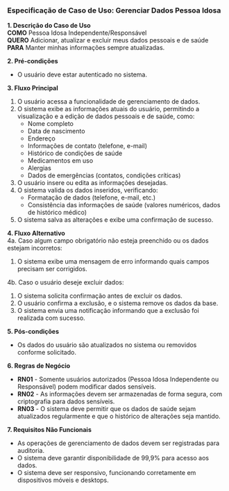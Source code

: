 ### Especificação de Caso de Uso: Gerenciar Dados Pessoa Idosa

**1. Descrição do Caso de Uso**  
**COMO** Pessoa Idosa Independente/Responsável  
**QUERO** Adicionar, atualizar e excluir meus dados pessoais e de saúde  
**PARA** Manter minhas informações sempre atualizadas.

**2. Pré-condições**  
- O usuário deve estar autenticado no sistema.

**3. Fluxo Principal**  
1. O usuário acessa a funcionalidade de gerenciamento de dados.  
2. O sistema exibe as informações atuais do usuário, permitindo a visualização e a edição de dados pessoais e de saúde, como:
   - Nome completo
   - Data de nascimento
   - Endereço
   - Informações de contato (telefone, e-mail)
   - Histórico de condições de saúde
   - Medicamentos em uso
   - Alergias
   - Dados de emergências (contatos, condições críticas)
3. O usuário insere ou edita as informações desejadas.  
4. O sistema valida os dados inseridos, verificando:
   - Formatação de dados (telefone, e-mail, etc.)
   - Consistência das informações de saúde (valores numéricos, dados de histórico médico)
5. O sistema salva as alterações e exibe uma confirmação de sucesso.

**4. Fluxo Alternativo**  
4a. Caso algum campo obrigatório não esteja preenchido ou os dados estejam incorretos:
   1. O sistema exibe uma mensagem de erro informando quais campos precisam ser corrigidos.

4b. Caso o usuário deseje excluir dados:
   1. O sistema solicita confirmação antes de excluir os dados.
   2. O usuário confirma a exclusão, e o sistema remove os dados da base.
   3. O sistema envia uma notificação informando que a exclusão foi realizada com sucesso.

**5. Pós-condições**  
- Os dados do usuário são atualizados no sistema ou removidos conforme solicitado.

**6. Regras de Negócio**  
- **RN01** - Somente usuários autorizados (Pessoa Idosa Independente ou Responsável) podem modificar dados sensíveis.
- **RN02** - As informações devem ser armazenadas de forma segura, com criptografia para dados sensíveis.
- **RN03** - O sistema deve permitir que os dados de saúde sejam atualizados regularmente e que o histórico de alterações seja mantido.

**7. Requisitos Não Funcionais**  
- As operações de gerenciamento de dados devem ser registradas para auditoria.  
- O sistema deve garantir disponibilidade de 99,9% para acesso aos dados.  
- O sistema deve ser responsivo, funcionando corretamente em dispositivos móveis e desktops.

